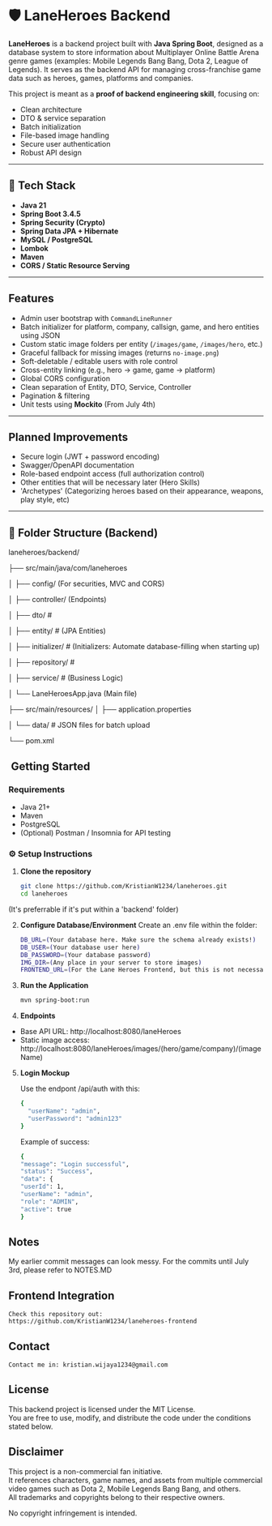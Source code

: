 # 🛡️ LaneHeroes Backend

**LaneHeroes** is a backend project built with **Java Spring Boot**, designed as a database system to store information about Multiplayer Online Battle Arena genre games (examples: Mobile Legends Bang Bang, Dota 2, League of Legends). It serves as the backend API for managing cross-franchise game data such as heroes, games, platforms and companies.

This project is meant as a **proof of backend engineering skill**, focusing on:
- Clean architecture
- DTO & service separation
- Batch initialization
- File-based image handling
- Secure user authentication
- Robust API design

---

## 🚀 Tech Stack

- **Java 21**
- **Spring Boot 3.4.5**
- **Spring Security (Crypto)**
- **Spring Data JPA + Hibernate**
- **MySQL / PostgreSQL**
- **Lombok**
- **Maven**
- **CORS / Static Resource Serving**

---

##  Features

- Admin user bootstrap with `CommandLineRunner`
- Batch initializer for platform, company, callsign, game, and hero entities using JSON
- Custom static image folders per entity (`/images/game`, `/images/hero`, etc.)
- Graceful fallback for missing images (returns `no-image.png`)
- Soft-deletable / editable users with role control
- Cross-entity linking (e.g., hero → game, game → platform)
- Global CORS configuration
- Clean separation of Entity, DTO, Service, Controller
- Pagination & filtering
- Unit tests using **Mockito** (From July 4th)

---

##  Planned Improvements


- Secure login (JWT + password encoding)
- Swagger/OpenAPI documentation
- Role-based endpoint access (full authorization control)
- Other entities that will be necessary later (Hero Skills)
- 'Archetypes' (Categorizing heroes based on their appearance, weapons, play style, etc)


---

## 📂 Folder Structure (Backend)
laneheroes/backend/

├── src/main/java/com/laneheroes

│ ├── config/ (For securities, MVC and CORS)

│ ├── controller/ (Endpoints)

│ ├── dto/ # 

│ ├── entity/ # (JPA Entities)

│ ├── initializer/ # (Initializers: Automate database-filling when starting up)

│ ├── repository/ # 

│ ├── service/ # (Business Logic)

│ └── LaneHeroesApp.java (Main file)

├── src/main/resources/
│ ├── application.properties

│ └── data/ # JSON files for batch upload

└── pom.xml

## ️ Getting Started

###  Requirements

- Java 21+
- Maven
- PostgreSQL
- (Optional) Postman / Insomnia for API testing

### ⚙️ Setup Instructions

1. **Clone the repository**
   ```bash
   git clone https://github.com/KristianW1234/laneheroes.git
   cd laneheroes

(It's preferrable if it's put within a 'backend' folder)

2. **Configure Database/Environment**
   Create an .env file within the folder:
    ```bash
    DB_URL=(Your database here. Make sure the schema already exists!)
    DB_USER=(Your database user here)
    DB_PASSWORD=(Your database password)
    IMG_DIR=(Any place in your server to store images)
    FRONTEND_URL=(For the Lane Heroes Frontend, but this is not necessary if you just want the standalone backend)

3. **Run the Application**
    ```bash
    mvn spring-boot:run
   
4. **Endpoints**

- Base API URL: http://localhost:8080/laneHeroes
- Static image access: http://localhost:8080/laneHeroes/images/(hero/game/company)/(imageName)

5. **Login Mockup**

    Use the endpont /api/auth with this:
    ```bash
    {
      "userName": "admin",
      "userPassword": "admin123"
    }
   ```
   Example of success:
    ```bash
   {
    "message": "Login successful",
    "status": "Success",
    "data": {
    "userId": 1,
    "userName": "admin",
    "role": "ADMIN",
    "active": true
    }
   
## **Notes**

   My earlier commit messages can look messy. For the commits until July 3rd, please refer to NOTES.MD

## **Frontend Integration**
    
    Check this repository out: https://github.com/KristianW1234/laneheroes-frontend


## **Contact**

    Contact me in: kristian.wijaya1234@gmail.com


## **License**

This backend project is licensed under the MIT License.  
You are free to use, modify, and distribute the code under the conditions stated below.

## Disclaimer

This project is a non-commercial fan initiative.  
It references characters, game names, and assets from multiple commercial video games such as Dota 2, Mobile Legends Bang Bang, and others.  
All trademarks and copyrights belong to their respective owners.

No copyright infringement is intended.
